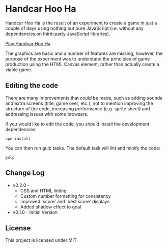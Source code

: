 Handcar Hoo Ha
==============

Handcar Hoo Ha is the result of an experiment to create a game in just a couple of days using nothing but pure JavaScript (i.e. without any dependencies on third-party JavaScript libraries).

[Play Handcar Hoo Ha](http://djwoodz.com/games/handcar-hoo-ha/)

The graphics are basic and a number of features are missing, however, the purpose of the experiment was to understand the principles of game production using the HTML Canvas element, rather than actually create a viable game.

Editing the code
----------------

There are many improvements that *could* be made, such as adding sounds and extra screens (title, game over, etc.), not to mention improving the structure of the code, increasing performance (e.g. sprite sheet) and addressing issues with some browsers.

If you would like to edit the code, you should install the development dependencies:

`npm install`

You can then run gulp tasks. The default task will lint and minify the code:

`gulp`

Change Log
----------

* v0.2.0 -
  * CSS and HTML linting
  * Custom number formatting for consistency
  * Improved 'score' and 'best score' displays
  * Added shadow effect to goal
* v0.1.0 - Initial Version

License
-------

This project is licensed under MIT.

